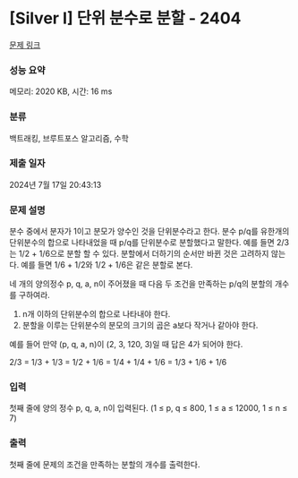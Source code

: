 # [Silver I] 단위 분수로 분할 - 2404 

[문제 링크](https://www.acmicpc.net/problem/2404) 

### 성능 요약

메모리: 2020 KB, 시간: 16 ms

### 분류

백트래킹, 브루트포스 알고리즘, 수학

### 제출 일자

2024년 7월 17일 20:43:13

### 문제 설명

<p>분수 중에서 분자가 1이고 분모가 양수인 것을 단위분수라고 한다. 분수 p/q를 유한개의 단위분수의 합으로 나타내었을 때 p/q를 단위분수로 분할했다고 말한다. 예를 들면 2/3는 1/2 + 1/6으로 분할 할 수 있다. 분할에서 더하기의 순서만 바뀐 것은 고려하지 않는다. 예를 들면 1/6 + 1/2와 1/2 + 1/6은 같은 분할로 본다.</p>

<p>네 개의 양의정수 p, q, a, n이 주어졌을 때 다음 두 조건을 만족하는 p/q의 분할의 개수를 구하여라.</p>

<ol>
	<li>n개 이하의 단위분수의 합으로 나타내야 한다.</li>
	<li>분할을 이루는 단위분수의 분모의 크기의 곱은 a보다 작거나 같아야 한다.</li>
</ol>

<p>예를 들어 만약 (p, q, a, n)이 (2, 3, 120, 3)일 때 답은 4가 되어야 한다.</p>

<p>2/3 = 1/3 + 1/3 = 1/2 + 1/6 = 1/4 + 1/4 + 1/6 = 1/3 + 1/6 + 1/6</p>

### 입력 

 <p>첫째 줄에 양의 정수 p, q, a, n이 입력된다. (1 ≤ p, q ≤ 800, 1 ≤ a ≤ 12000, 1 ≤ n ≤ 7)</p>

### 출력 

 <p>첫째 줄에 문제의 조건을 만족하는 분할의 개수를 출력한다.</p>


